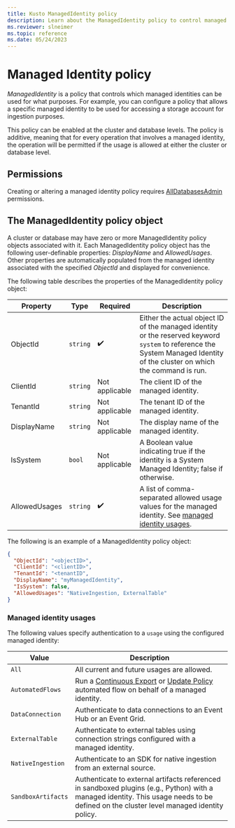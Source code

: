 ```yaml
---
title: Kusto ManagedIdentity policy
description: Learn about the ManagedIdentity policy to control managed identities.
ms.reviewer: slneimer
ms.topic: reference
ms.date: 05/24/2023
---
```

# Managed Identity policy

*ManagedIdentity* is a policy that controls which managed identities can be used for what purposes. For example, you can configure a policy that allows a specific managed identity to be used for accessing a storage account for ingestion purposes.

This policy can be enabled at the cluster and database levels. The policy is additive, meaning that for every operation that involves a managed identity, the operation will be permitted if the usage is allowed at either the cluster or database level.

## Permissions

Creating or altering a managed identity policy requires [AllDatabasesAdmin](../access-control/role-based-access-control.md) permissions.

## The ManagedIdentity policy object

A cluster or database may have zero or more ManagedIdentity policy objects associated with it.
Each ManagedIdentity policy object has the following user-definable properties: *DisplayName* and *AllowedUsages*.
Other properties are automatically populated from the managed identity associated with the specified *ObjectId* and displayed for convenience.

The following table describes the properties of the ManagedIdentity policy object:

| Property      | Type   | Required | Description                                                                   |
|---------------|--------|----------|-------------------------------------------------------------------------------|
| ObjectId      | `string` |  :heavy_check_mark:  | Either the actual object ID of the managed identity or the reserved keyword `system` to reference the System Managed Identity of the cluster on which the command is run. |
| ClientId      | `string` | Not applicable | The client ID of the managed identity. |
| TenantId      | `string` | Not applicable | The tenant ID of the managed identity. |
| DisplayName   | `string` | Not applicable | The display name of the managed identity. |
| IsSystem      | `bool` | Not applicable | A Boolean value indicating true if the identity is a System Managed Identity; false if otherwise. |
| AllowedUsages | `string` |  :heavy_check_mark:  | A list of comma-separated allowed usage values for the managed identity. See [managed identity usages](#managed-identity-usages). |

The following is an example of a ManagedIdentity policy object:

```json
{
  "ObjectId": "<objectID>",
  "ClientId": "<clientID>",
  "TenantId": "<tenantID",
  "DisplayName": "myManagedIdentity",
  "IsSystem": false,
  "AllowedUsages": "NativeIngestion, ExternalTable"
}
```

### Managed identity usages

The following values specify authentication to a `usage` using the configured managed identity:

| Value | Description |
|---|---|
| `All` | All current and future usages are allowed. |
| `AutomatedFlows`| Run a [Continuous Export](data-export/continuous-data-export.md) or [Update Policy](update-policy.md) automated flow on behalf of a managed identity. |
| `DataConnection` | Authenticate to data connections to an Event Hub or an Event Grid. |
|`ExternalTable` | Authenticate to external tables using connection strings configured with a managed identity. |
| `NativeIngestion` |  Authenticate to an SDK for native ingestion from an external source. |
| `SandboxArtifacts`| Authenticate to external artifacts referenced in sandboxed plugins (e.g., Python) with a managed identity. This usage needs to be defined on the cluster level managed identity policy. |
